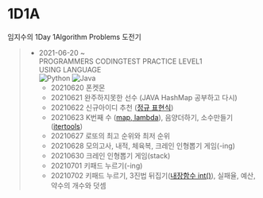 # 1D1A
임지수의 1Day 1Algorithm Problems 도전기

> - 2021-06-20 ~<br>
> PROGRAMMERS CODINGTEST PRACTICE LEVEL1<br>
> USING LANGUAGE <br>
> <img alt="Python" src="https://img.shields.io/badge/python-%2314354C.svg?style=for-the-badge&logo=python&logoColor=white"/> <img alt="Java" src="https://img.shields.io/badge/java-%23ED8B00.svg?style=for-the-badge&logo=java&logoColor=white"/>
>   - 20210620 폰켓몬
>   - 20210621 완주하지못한 선수 (JAVA HashMap 공부하고 다시)
>   - 20210622 신규아이디 추천 ([정규 표현식](https://wikidocs.net/4309))
>   - 20210623 K번째 수 ([map, lambda](https://tykimos.github.io/2020/01/01/Python_Lambda_Map/)), 음양더하기, 소수만들기([itertools](https://yganalyst.github.io/etc/memo_18_itertools/))
>   - 20210627 로또의 최고 순위와 최저 순위
>   - 20210628 모의고사, 내적, 체육복, 크레인 인형뽑기 게임(-ing)
>   - 20210630 크레인 인형뽑기 게임(stack)
>   - 20210701 키패드 누르기(-ing)
>   - 20210702 키패드 누르기, 3진법 뒤집기([내장함수 int()](https://codetorial.net/tips_and_examples/int_function.html)), 실패율, 예산, 약수의 개수와 덧셈